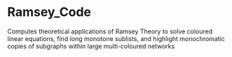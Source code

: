 # Ramsey_Code
Computes theoretical applications of Ramsey Theory to solve coloured linear equations, find long monotone sublists, and highlight monochromatic copies of subgraphs within large multi-coloured networks
